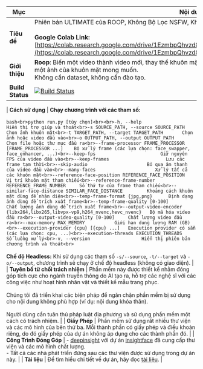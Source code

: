 | **Mục**                         | **Nội dung** |
|---------------------------------|--------------|
| **Tiêu đề**                   | Phiên bản ULTIMATE của ROOP, Không Bộ Lọc NSFW, Không Lỗi ;) <br><br>**Google Colab Link:** [https://colab.research.google.com/drive/1EzmbpQhvzd8RcRjqe2nkeN4fSE9ZY6EC#scrollTo=t1yPuhdySqCq](https://colab.research.google.com/drive/1EzmbpQhvzd8RcRjqe2nkeN4fSE9ZY6EC#scrollTo=t1yPuhdySqCq) |
| **Giới thiệu**                | **Roop**: Biến một video thành video mới, thay thế khuôn mặt trong video bằng khuôn mặt bạn chọn. Bạn chỉ cần một ảnh của khuôn mặt mong muốn. <br>Không cần dataset, không cần đào tạo. |
| **Build Status**              | [![Build Status](https://img.shields.io/github/actions/workflow/status/s0md3v/roop/ci.yml.svg?branch=main)](https://github.com/s0md3v/roop/actions?query=workflow:ci) |

| **Cách sử dụng**              | **Chạy chương trình với các tham số:**<br><br>```bash<br>python run.py [tùy chọn]<br><br>-h, --help                         Hiển thị trợ giúp và thoát<br>-s SOURCE_PATH, --source SOURCE_PATH       Chọn ảnh khuôn mặt<br>-t TARGET_PATH, --target TARGET_PATH       Chọn ảnh hoặc video đầu vào<br>-o OUTPUT_PATH, --output OUTPUT_PATH       Chọn file hoặc thư mục đầu ra<br>--frame-processor FRAME_PROCESSOR [FRAME_PROCESSOR ...]    Bộ xử lý frame (các lựa chọn: face_swapper, face_enhancer, ...)<br>--keep-fps                        Giữ nguyên FPS của video đầu vào<br>--keep-frames                     Lưu các frame tạm thời<br>--skip-audio                      Bỏ qua âm thanh của video đầu vào<br>--many-faces                      Xử lý tất cả các khuôn mặt<br>--reference-face-position REFERENCE_FACE_POSITION   Vị trí khuôn mặt tham chiếu<br>--reference-frame-number REFERENCE_FRAME_NUMBER     Số thứ tự của frame tham chiếu<br>--similar-face-distance SIMILAR_FACE_DISTANCE         Khoảng cách khuôn mặt dùng để nhận diện<br>--temp-frame-format {jpg,png}      Định dạng ảnh dùng để trích xuất frame<br>--temp-frame-quality [0-100]       Chất lượng ảnh dùng để trích xuất frame<br>--output-video-encoder {libx264,libx265,libvpx-vp9,h264_nvenc,hevc_nvenc}   Bộ mã hóa video đầu ra<br>--output-video-quality [0-100]     Chất lượng video đầu ra<br>--max-memory MAX_MEMORY           Giới hạn dung lượng RAM (GB)<br>--execution-provider {cpu} [{cpu} ...]   Execution provider có sẵn (các lựa chọn: cpu, ...)<br>--execution-threads EXECUTION_THREADS    Số luồng xử lý<br>-v, --version                   Hiển thị phiên bản chương trình và thoát<br>```<br><br>**Chế độ Headless:** Khi sử dụng các tham số `-s/--source`, `-t/--target` và `-o/--output`, chương trình sẽ chạy ở chế độ headless (không có giao diện). |
| **Tuyên bố từ chối trách nhiệm** | Phần mềm này được thiết kế nhằm đóng góp tích cực cho ngành truyền thông do AI tạo ra, hỗ trợ các nghệ sĩ với các công việc như hoạt hình nhân vật và thiết kế mẫu trang phục. <br><br>Chúng tôi đã triển khai các biện pháp để ngăn chặn phần mềm bị sử dụng cho nội dung không phù hợp (ví dụ: nội dung khỏa thân). <br><br>Người dùng cần tuân thủ pháp luật địa phương và sử dụng phần mềm một cách có trách nhiệm. |
| **Giấy Phép**                | Phần mềm sử dụng rất nhiều thư viện và các mô hình của bên thứ ba. Mỗi thành phần có giấy phép và điều khoản riêng, do đó giấy phép của dự án không áp dụng cho các thành phần đó. |
| **Công Trình Đóng Góp**       | - [deepinsight](https://github.com/deepinsight) với dự án [insightface](https://github.com/deepinsight/insightface) đã cung cấp thư viện và các mô hình chất lượng. <br>- Tất cả các nhà phát triển đứng sau các thư viện được sử dụng trong dự án này. |
| **Tài liệu**                 | Để tìm hiểu chi tiết về dự án, hãy đọc [tài liệu](https://github.com/s0md3v/roop/wiki). |
